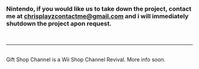 <div style="margin:auto;">
 <h3 class="MAILLL">Nintendo, if you would like us to take down the project, contact me at <a href="mailto:chrisplayzcontactme@gmail.com">chrisplayzcontactme@gmail.com</a> and i will immediately shutdown the project apon request. </h3>
 <br><hr><br>
Gift Shop Channel is a Wii Shop Channel Revival.
More info soon.
